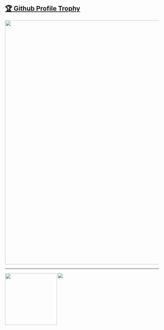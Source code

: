<a href="https://github.com/ryo-ma/github-profile-trophy"><h2>🏆 Github Profile Trophy</h2></a>
<a href="https://github.com/ryo-ma/github-profile-trophy">
  <img width=800 src="https://github-profile-trophy.vercel.app/?username=zekgyn&column=10&theme=gruvbox&no-frame=true"/>
</a>


---

<div>
  <img height="170" align="left" src="https://github-readme-stats.vercel.app/api?username=zekgyn&count_private=true&include_all_commits=true" />
  <img src="https://github-readme-stats.vercel.app/api/top-langs/?username=zekgyn&layout=compact" />
</div>
